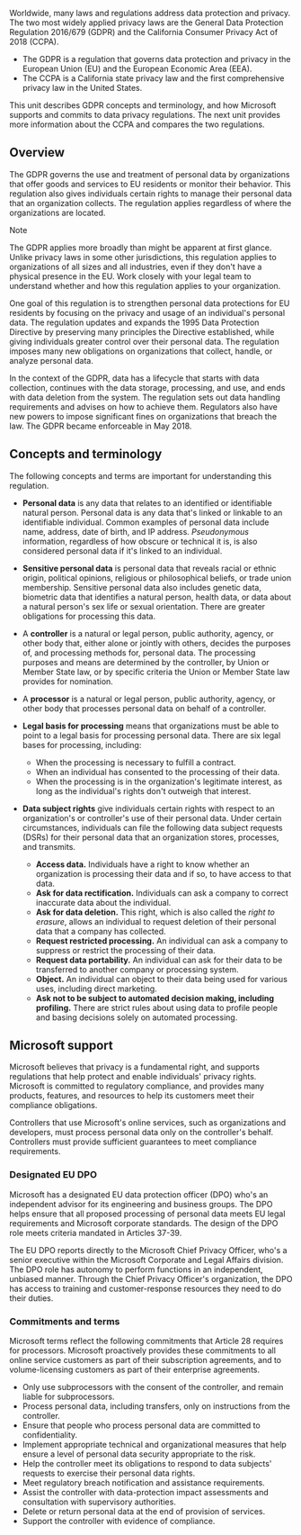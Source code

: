 Worldwide, many laws and regulations address data protection and privacy. The two most widely applied privacy laws are the General Data Protection Regulation 2016/679 (GDPR) and the California Consumer Privacy Act of 2018 (CCPA). 

- The GDPR is a regulation that governs data protection and privacy in the European Union (EU) and the European Economic Area (EEA).
- The CCPA is a California state privacy law and the first comprehensive privacy law in the United States.

This unit describes GDPR concepts and terminology, and how Microsoft supports and commits to data privacy regulations. The next unit provides more information about the CCPA and compares the two regulations.

## Overview

The GDPR governs the use and treatment of personal data by organizations that offer goods and services to EU residents or monitor their behavior. This regulation also gives individuals certain rights to manage their personal data that an organization collects. The regulation applies regardless of where the organizations are located.

> [!NOTE]
> The GDPR applies more broadly than might be apparent at first glance. Unlike privacy laws in some other jurisdictions, this regulation applies to organizations of all sizes and all industries, even if they don't have a physical presence in the EU. Work closely with your legal team to understand whether and how this regulation applies to your organization.

One goal of this regulation is to strengthen personal data protections for EU residents by focusing on the privacy and usage of an individual's personal data. The regulation updates and expands the 1995 Data Protection Directive by preserving many principles the Directive established, while giving individuals greater control over their personal data. The regulation imposes many new obligations on organizations that collect, handle, or analyze personal data.

In the context of the GDPR, data has a lifecycle that starts with data collection, continues with the data storage, processing, and use, and ends with data deletion from the system. The regulation sets out data handling requirements and advises on how to achieve them. Regulators also have new powers to impose significant fines on organizations that breach the law. The GDPR became enforceable in May 2018.

## Concepts and terminology

The following concepts and terms are important for understanding this regulation.

- **Personal data** is any data that relates to an identified or identifiable natural person. Personal data is any data that's linked or linkable to an identifiable individual. Common examples of personal data include name, address, date of birth, and IP address. *Pseudonymous* information, regardless of how obscure or technical it is, is also considered personal data if it's linked to an individual.

- **Sensitive personal data** is personal data that reveals racial or ethnic origin, political opinions, religious or philosophical beliefs, or trade union membership. Sensitive personal data also includes genetic data, biometric data that identifies a natural person, health data, or data about a natural person's sex life or sexual orientation. There are greater obligations for processing this data.

- A **controller** is a natural or legal person, public authority, agency, or other body that, either alone or jointly with others, decides the purposes of, and processing methods for, personal data. The processing purposes and means are determined by the controller, by Union or Member State law, or by specific criteria the Union or Member State law provides for nomination.

- A **processor** is a natural or legal person, public authority, agency, or other body that processes personal data on behalf of a controller.

- **Legal basis for processing** means that organizations must be able to point to a legal basis for processing personal data. There are six legal bases for processing, including:

  - When the processing is necessary to fulfill a contract.
  - When an individual has consented to the processing of their data.
  - When the processing is in the organization's legitimate interest, as long as the individual's rights don't outweigh that interest.

- **Data subject rights** give individuals certain rights with respect to an organization's or controller's use of their personal data. Under certain circumstances, individuals can file the following data subject requests (DSRs) for their personal data that an organization stores, processes, and transmits.

  - **Access data.** Individuals have a right to know whether an organization is processing their data and if so, to have access to that data.
  - **Ask for data rectification.** Individuals can ask a company to correct inaccurate data about the individual.
  - **Ask for data deletion.** This right, which is also called the *right to erasure*, allows an individual to request deletion of their personal data that a company has collected.
  - **Request restricted processing.** An individual can ask a company to suppress or restrict the processing of their data.
  - **Request data portability.** An individual can ask for their data to be transferred to another company or processing system.
  - **Object.** An individual can object to their data being used for various uses, including direct marketing.
  - **Ask not to be subject to automated decision making, including profiling.** There are strict rules about using data to profile people and basing decisions solely on automated processing.
  
## Microsoft support

Microsoft believes that privacy is a fundamental right, and supports regulations that help protect and enable individuals' privacy rights. Microsoft is committed to regulatory compliance, and provides many products, features, and resources to help its customers meet their compliance obligations.

Controllers that use Microsoft's online services, such as organizations and developers, must process personal data only on the controller's behalf. Controllers must provide sufficient guarantees to meet compliance requirements.

### Designated EU DPO

Microsoft has a designated EU data protection officer (DPO) who's an independent advisor for its engineering and business groups. The DPO helps ensure that all proposed processing of personal data meets EU legal requirements and Microsoft corporate standards. The design of the DPO role meets criteria mandated in Articles 37-39.

The EU DPO reports directly to the Microsoft Chief Privacy Officer, who's a senior executive within the Microsoft Corporate and Legal Affairs division. The DPO role has autonomy to perform functions in an independent, unbiased manner. Through the Chief Privacy Officer's organization, the DPO has access to training and customer-response resources they need to do their duties.

### Commitments and terms

Microsoft terms reflect the following commitments that Article 28 requires for processors. Microsoft proactively provides these commitments to all online service customers as part of their subscription agreements, and to volume-licensing customers as part of their enterprise agreements.

- Only use subprocessors with the consent of the controller, and remain liable for subprocessors.
- Process personal data, including transfers, only on instructions from the controller.
- Ensure that people who process personal data are committed to confidentiality.
- Implement appropriate technical and organizational measures that help ensure a level of personal data security appropriate to the risk.
- Help the controller meet its obligations to respond to data subjects' requests to exercise their personal data rights.
- Meet regulatory breach notification and assistance requirements.
- Assist the controller with data-protection impact assessments and consultation with supervisory authorities.
- Delete or return personal data at the end of provision of services.
- Support the controller with evidence of compliance.

